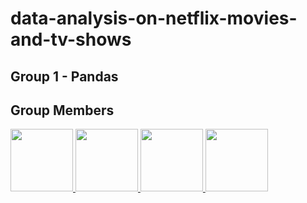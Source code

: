 # data-analysis-on-netflix-movies-and-tv-shows

## Group 1 - Pandas

## Group Members

<a href="https://github.com/rocky-d">
    <img src="https://avatars.githubusercontent.com/u/116997913?v=4" width="100" />
</a>

<a href="https://github.com/KimiZhang1013">
    <img src="https://avatars.githubusercontent.com/u/138309662?v=4" width="100" />
</a>

<a href="https://github.com/Yosugan0S0ra">
    <img src="https://avatars.githubusercontent.com/u/127401194?v=4" width="100" />
</a>

<a href="https://github.com/justListArray">
    <img src="https://avatars.githubusercontent.com/u/132981438?v=4" width="100" />
</a>

